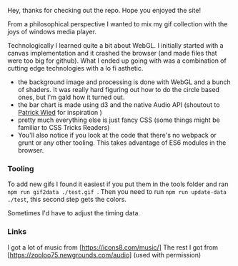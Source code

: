 [logo]: https://github.com/bxyoung89/xorberax-visualizer/raw/master/regular-logo.svg "Xorberax logo"


Hey, thanks for checking out the repo. Hope you enjoyed the site!

From a philosophical perspective I wanted to mix my gif collection with the joys of windows media player.

Technologically I learned quite a bit about WebGL. 
I initially started with a canvas implementation and it crashed the browser (and made files that were too big for github). 
What I ended up going with was a combination of cutting edge technologies with a lo fi asthetic.
- the background image and processing is done with WebGL and a bunch of shaders. It was really hard figuring out how to do the circle based ones, but I'm gald how it turned out.
- the bar chart is made using d3 and the native Audio API  (shoutout to [Patrick Wied](https://www.patrick-wied.at/blog/how-to-create-audio-visualizations-with-javascript-html) for inspiration )
- pretty much everything else is just fancy CSS (some things might be familiar to CSS Tricks Readers)
- You'll also notice if you look at the code that there's no webpack or grunt or any other tooling. This takes advantage of ES6 modules in the browser.


### Tooling
To add new gifs I found it easiest if you put them in the tools folder and ran `npm run gif2data ./test.gif `. Then you need to run `npm run update-data ./test`, this second step gets the colors.

Sometimes I'd have to adjust the timing data.

### Links

I got a lot of music from [https://icons8.com/music/]
The rest I got from [https://zooloo75.newgrounds.com/audio] (used with permission)